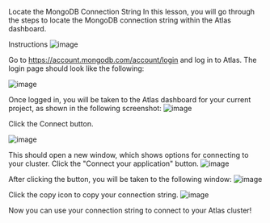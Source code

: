 
Locate the MongoDB Connection String
In this lesson, you will go through the steps to locate the MongoDB connection string within the Atlas dashboard.

Instructions
![image](https://github.com/tentaclepurple/MongoDB_python_developer/assets/116112114/444e56d0-ec3d-45d4-864d-1c4b5148f46f)


Go to https://account.mongodb.com/account/login and log in to Atlas. The login page should look like the following:

![image](https://github.com/tentaclepurple/MongoDB_python_developer/assets/116112114/3ae74896-d424-4ff4-b4ce-1857de44981b)

Once logged in, you will be taken to the Atlas dashboard for your current project, as shown in the following screenshot: 
![image](https://github.com/tentaclepurple/MongoDB_python_developer/assets/116112114/12db750f-ac35-457f-988d-9fcf7e81ddda)


Click the Connect button. 

![image](https://github.com/tentaclepurple/MongoDB_python_developer/assets/116112114/bd399835-51bd-4cb0-bea9-d6d522ff1a6c)

This should open a new window, which shows options for connecting to your cluster. Click the "Connect your application" button. 
![image](https://github.com/tentaclepurple/MongoDB_python_developer/assets/116112114/c4f9149b-7fd5-454c-9265-422314b6c4d0)


After clicking the button, you will be taken to the following window: 
![image](https://github.com/tentaclepurple/MongoDB_python_developer/assets/116112114/0718b680-a76f-4f16-bc3a-623d8034de52)


Click the copy icon to copy your connection string. 
![image](https://github.com/tentaclepurple/MongoDB_python_developer/assets/116112114/e49c78a1-d3c8-4ad5-a76d-787841f05a1f)

Now you can use your connection string to connect to your Atlas cluster!
